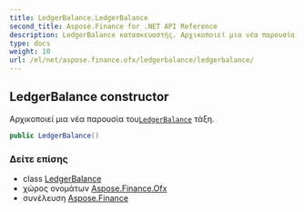 ```yaml
---
title: LedgerBalance.LedgerBalance
second_title: Aspose.Finance for .NET API Reference
description: LedgerBalance κατασκευαστής. Αρχικοποιεί μια νέα παρουσία τουLedgerBalance τάξη.
type: docs
weight: 10
url: /el/net/aspose.finance.ofx/ledgerbalance/ledgerbalance/
---
```

## LedgerBalance constructor

Αρχικοποιεί μια νέα παρουσία του[`LedgerBalance`](../) τάξη.

```csharp
public LedgerBalance()
```

### Δείτε επίσης

* class [LedgerBalance](../)
* χώρος ονομάτων [Aspose.Finance.Ofx](../../ledgerbalance/)
* συνέλευση [Aspose.Finance](../../../)


